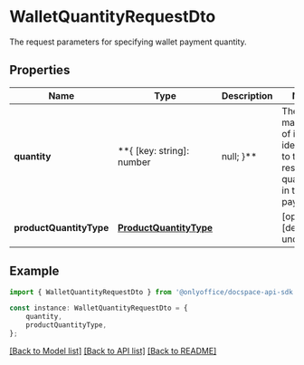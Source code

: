 # WalletQuantityRequestDto

The request parameters for specifying wallet payment quantity.

## Properties

Name | Type | Description | Notes
------------ | ------------- | ------------- | -------------
**quantity** | **{ [key: string]: number | null; }** | The mapping of item identifiers to their respective quantities in the payment. | [optional] [default to undefined]
**productQuantityType** | [**ProductQuantityType**](ProductQuantityType.md) |  | [optional] [default to undefined]

## Example

```typescript
import { WalletQuantityRequestDto } from '@onlyoffice/docspace-api-sdk';

const instance: WalletQuantityRequestDto = {
    quantity,
    productQuantityType,
};
```

[[Back to Model list]](../README.md#documentation-for-models) [[Back to API list]](../README.md#documentation-for-api-endpoints) [[Back to README]](../README.md)
